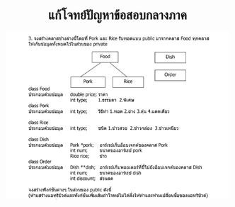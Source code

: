 <h1 align="center"><b>แก้โจทย์ปัญหาข้อสอบกลางภาค</b></h1>

![01](https://github.com/SmileCat42/Inheritance-2102-Object-Oriented-Programming-/blob/main/mid01.png?raw=true)
